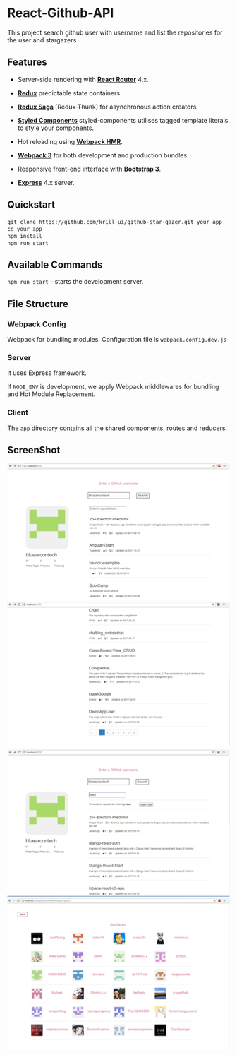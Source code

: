 # React-Github-API

This project search github user with username and list the repositories for the user and stargazers

## Features

- Server-side rendering with [**React Router**](https://github.com/ReactTraining/react-router) 4.x.

- [**Redux**](http://redux.js.org/) predictable state containers.
- [**Redux Saga**](https://redux-saga.github.io/redux-saga/) [~~Redux Thunk~~]
for asynchronous action creators.
- [**Styled Components**](https://www.styled-components.com/) styled-components utilises tagged template literals to style your components.
- Hot reloading using [**Webpack HMR**](https://webpack.js.org/concepts/hot-module-replacement/).
- [**Webpack 3**](https://webpack.js.org/) for both development and production bundles.

- Responsive front-end interface with [**Bootstrap 3**](http://getbootstrap.com/).
- [**Express**](http://expressjs.com/) 4.x server.

## Quickstart
```
git clone https://github.com/krill-ui/github-star-gazer.git your_app
cd your_app
npm install
npm run start
```

## Available Commands
`npm run start` - starts the development server.

## File Structure

### Webpack Config
Webpack for bundling modules. Configuration file is `webpack.config.dev.js`

### Server
It uses Express framework.

If `NODE_ENV` is development, we apply Webpack middlewares for bundling and Hot Module Replacement.

### Client
The `app` directory contains all the shared components, routes and reducers.

## ScreenShot
![Alt text](app/screen/screen1.png?raw=true "Homepage")
![Alt text](app/screen/screen2.png?raw=true "Pagination")
![Alt text](app/screen/screen3.png?raw=true "Filter")
![Alt text](app/screen/screen4.png?raw=true "StarGazers")
